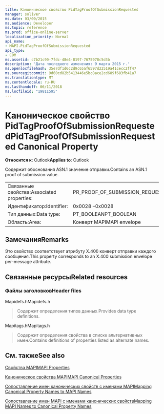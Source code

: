 ```yaml
---
title: Каноническое свойство PidTagProofOfSubmissionRequested
manager: soliver
ms.date: 03/09/2015
ms.audience: Developer
ms.topic: reference
ms.prod: office-online-server
localization_priority: Normal
api_name:
- MAPI.PidTagProofOfSubmissionRequested
api_type:
- COM
ms.assetid: c7b21c90-7fdc-48e4-8197-7675978c5d3b
description: 'Дата последнего изменения: 9 марта 2015 г.'
ms.openlocfilehash: 35e7df1d6c2d9c65af6597d22519a41cecc2ff47
ms.sourcegitcommit: 9d60cd82b5413446e5bc8ace2cd689f683fb41a7
ms.translationtype: MT
ms.contentlocale: ru-RU
ms.lasthandoff: 06/11/2018
ms.locfileid: "19811595"
---
```

# <a name="pidtagproofofsubmissionrequested-canonical-property"></a><span data-ttu-id="981e1-103">Каноническое свойство PidTagProofOfSubmissionRequested</span><span class="sxs-lookup"><span data-stu-id="981e1-103">PidTagProofOfSubmissionRequested Canonical Property</span></span>

  
  
<span data-ttu-id="981e1-104">**Относится к**: Outlook</span><span class="sxs-lookup"><span data-stu-id="981e1-104">**Applies to**: Outlook</span></span> 
  
<span data-ttu-id="981e1-105">Содержит обоснования ASN.1 значение отправки.</span><span class="sxs-lookup"><span data-stu-id="981e1-105">Contains an ASN.1 proof of submission value.</span></span>
  
|||
|:-----|:-----|
|<span data-ttu-id="981e1-106">Связанные свойства:</span><span class="sxs-lookup"><span data-stu-id="981e1-106">Associated properties:</span></span>  <br/> |<span data-ttu-id="981e1-107">PR_PROOF_OF_SUBMISSION_REQUESTED</span><span class="sxs-lookup"><span data-stu-id="981e1-107">PR_PROOF_OF_SUBMISSION_REQUESTED</span></span>  <br/> |
|<span data-ttu-id="981e1-108">Идентификатор:</span><span class="sxs-lookup"><span data-stu-id="981e1-108">Identifier:</span></span>  <br/> |<span data-ttu-id="981e1-109">0x0028 –</span><span class="sxs-lookup"><span data-stu-id="981e1-109">0x0028</span></span>  <br/> |
|<span data-ttu-id="981e1-110">Тип данных:</span><span class="sxs-lookup"><span data-stu-id="981e1-110">Data type:</span></span>  <br/> |<span data-ttu-id="981e1-111">PT_BOOLEAN</span><span class="sxs-lookup"><span data-stu-id="981e1-111">PT_BOOLEAN</span></span>  <br/> |
|<span data-ttu-id="981e1-112">Область:</span><span class="sxs-lookup"><span data-stu-id="981e1-112">Area:</span></span>  <br/> |<span data-ttu-id="981e1-113">Конверт MAPI</span><span class="sxs-lookup"><span data-stu-id="981e1-113">MAPI envelope</span></span>  <br/> |
   
## <a name="remarks"></a><span data-ttu-id="981e1-114">Замечания</span><span class="sxs-lookup"><span data-stu-id="981e1-114">Remarks</span></span>

<span data-ttu-id="981e1-115">Это свойство соответствует атрибуту X.400 конверт отправки каждого сообщения.</span><span class="sxs-lookup"><span data-stu-id="981e1-115">This property corresponds to an X.400 submission envelope per-message attribute.</span></span>
  
## <a name="related-resources"></a><span data-ttu-id="981e1-116">Связанные ресурсы</span><span class="sxs-lookup"><span data-stu-id="981e1-116">Related resources</span></span>

### <a name="header-files"></a><span data-ttu-id="981e1-117">Файлы заголовков</span><span class="sxs-lookup"><span data-stu-id="981e1-117">Header files</span></span>

<span data-ttu-id="981e1-118">Mapidefs.h</span><span class="sxs-lookup"><span data-stu-id="981e1-118">Mapidefs.h</span></span>
  
> <span data-ttu-id="981e1-119">Содержит определения типов данных.</span><span class="sxs-lookup"><span data-stu-id="981e1-119">Provides data type definitions.</span></span>
    
<span data-ttu-id="981e1-120">Mapitags.h</span><span class="sxs-lookup"><span data-stu-id="981e1-120">Mapitags.h</span></span>
  
> <span data-ttu-id="981e1-121">Содержит определения свойства в списке альтернативных имен.</span><span class="sxs-lookup"><span data-stu-id="981e1-121">Contains definitions of properties listed as alternate names.</span></span>
    
## <a name="see-also"></a><span data-ttu-id="981e1-122">См. также</span><span class="sxs-lookup"><span data-stu-id="981e1-122">See also</span></span>



[<span data-ttu-id="981e1-123">Свойства MAPI</span><span class="sxs-lookup"><span data-stu-id="981e1-123">MAPI Properties</span></span>](mapi-properties.md)
  
[<span data-ttu-id="981e1-124">Каноническое свойства MAPI</span><span class="sxs-lookup"><span data-stu-id="981e1-124">MAPI Canonical Properties</span></span>](mapi-canonical-properties.md)
  
[<span data-ttu-id="981e1-125">Сопоставление имен канонических свойств с именами MAPI</span><span class="sxs-lookup"><span data-stu-id="981e1-125">Mapping Canonical Property Names to MAPI Names</span></span>](mapping-canonical-property-names-to-mapi-names.md)
  
[<span data-ttu-id="981e1-126">Сопоставление имен MAPI с именами канонических свойств</span><span class="sxs-lookup"><span data-stu-id="981e1-126">Mapping MAPI Names to Canonical Property Names</span></span>](mapping-mapi-names-to-canonical-property-names.md)

